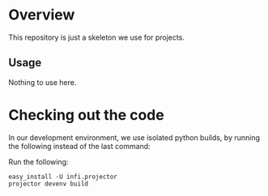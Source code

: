 Overview
========
This repository is just a skeleton we use for projects.

Usage
-----
Nothing to use here.

Checking out the code
=====================






In our development environment, we use isolated python builds, by running the following instead of the last command:

Run the following:

    easy_install -U infi.projector
    projector devenv build
